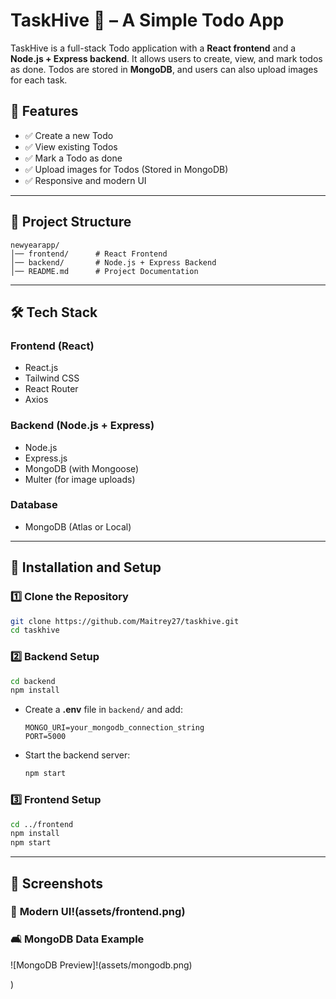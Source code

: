 # **TaskHive 🐝 – A Simple Todo App**
TaskHive is a full-stack Todo application with a **React frontend** and a **Node.js + Express backend**. It allows users to create, view, and mark todos as done. Todos are stored in **MongoDB**, and users can also upload images for each task.

## 🚀 **Features**
- ✅ Create a new Todo  
- ✅ View existing Todos  
- ✅ Mark a Todo as done  
- ✅ Upload images for Todos (Stored in MongoDB)  
- ✅ Responsive and modern UI  

---

## 📂 **Project Structure**
```
newyearapp/
│── frontend/      # React Frontend
│── backend/       # Node.js + Express Backend
│── README.md      # Project Documentation
```

---

## 🛠️ **Tech Stack**
### **Frontend (React)**
- React.js
- Tailwind CSS
- React Router
- Axios

### **Backend (Node.js + Express)**
- Node.js
- Express.js
- MongoDB (with Mongoose)
- Multer (for image uploads)

### **Database**
- MongoDB (Atlas or Local)

---

## 🔧 **Installation and Setup**
### **1️⃣ Clone the Repository**
```sh
git clone https://github.com/Maitrey27/taskhive.git
cd taskhive
```

### **2️⃣ Backend Setup**
```sh
cd backend
npm install
```
- Create a **.env** file in `backend/` and add:
  ```
  MONGO_URI=your_mongodb_connection_string
  PORT=5000
  ```
- Start the backend server:
  ```sh
  npm start
  ```

### **3️⃣ Frontend Setup**
```sh
cd ../frontend
npm install
npm start
```

---

## 📸 **Screenshots**
### 🎨 **Modern UI**!(assets/frontend.png)



### 🛋 **MongoDB Data Example**
![MongoDB Preview]!(assets/mongodb.png)

)

